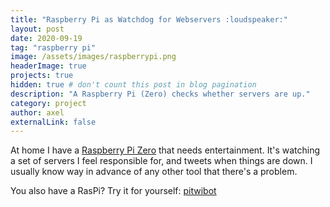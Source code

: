 ```yaml
---
title: "Raspberry Pi as Watchdog for Webservers :loudspeaker:"
layout: post
date: 2020-09-19
tag: "raspberry pi"
image: /assets/images/raspberrypi.png
headerImage: true
projects: true
hidden: true # don't count this post in blog pagination
description: "A Raspberry Pi (Zero) checks whether servers are up."
category: project
author: axel
externalLink: false
---
```


At home I have a [Raspberry Pi Zero](https://www.raspberrypi.org/products/raspberry-pi-zero/) that needs entertainment.
It's watching a set of servers I feel responsible for, and tweets when things are down.
I usually know way in advance of any other tool that there's a problem.

You also have a RasPi? Try it for yourself: [pitwibot](https://github.com/karies/pitwibot)
